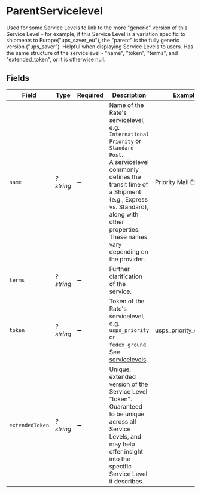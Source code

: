 # ParentServicelevel

Used for some Service Levels to link to the more "generic" version of this Service Level - for example, 
if this Service Level is a variation specific to shipments to Europe("ups_saver_eu"), the "parent" is 
the fully generic version ("ups_saver"). Helpful when displaying Service Levels to users. Has the same 
structure of the servicelevel - "name", "token", "terms", and "extended_token", or it is otherwise null.


## Fields

| Field                                                                                                                                                                                                                                                      | Type                                                                                                                                                                                                                                                       | Required                                                                                                                                                                                                                                                   | Description                                                                                                                                                                                                                                                | Example                                                                                                                                                                                                                                                    |
| ---------------------------------------------------------------------------------------------------------------------------------------------------------------------------------------------------------------------------------------------------------- | ---------------------------------------------------------------------------------------------------------------------------------------------------------------------------------------------------------------------------------------------------------- | ---------------------------------------------------------------------------------------------------------------------------------------------------------------------------------------------------------------------------------------------------------- | ---------------------------------------------------------------------------------------------------------------------------------------------------------------------------------------------------------------------------------------------------------- | ---------------------------------------------------------------------------------------------------------------------------------------------------------------------------------------------------------------------------------------------------------- |
| `name`                                                                                                                                                                                                                                                     | *?string*                                                                                                                                                                                                                                                  | :heavy_minus_sign:                                                                                                                                                                                                                                         | Name of the Rate's servicelevel, e.g. `International Priority` or `Standard Post`. <br/>A servicelevel commonly defines the transit time of a Shipment (e.g., Express vs. Standard), along with other properties. <br/>These names vary depending on the provider. | Priority Mail Express                                                                                                                                                                                                                                      |
| `terms`                                                                                                                                                                                                                                                    | *?string*                                                                                                                                                                                                                                                  | :heavy_minus_sign:                                                                                                                                                                                                                                         | Further clarification of the service.                                                                                                                                                                                                                      |                                                                                                                                                                                                                                                            |
| `token`                                                                                                                                                                                                                                                    | *?string*                                                                                                                                                                                                                                                  | :heavy_minus_sign:                                                                                                                                                                                                                                         | Token of the Rate's servicelevel, e.g. `usps_priority` or `fedex_ground`. <br/>See <a href="#tag/Service-Levels">servicelevels</a>.                                                                                                                        | usps_priority_express                                                                                                                                                                                                                                      |
| `extendedToken`                                                                                                                                                                                                                                            | *?string*                                                                                                                                                                                                                                                  | :heavy_minus_sign:                                                                                                                                                                                                                                         | Unique, extended version of the Service Level "token". <br/>Guaranteed to be unique across all Service Levels, and may help offer insight into the specific Service Level it describes.                                                                    |                                                                                                                                                                                                                                                            |